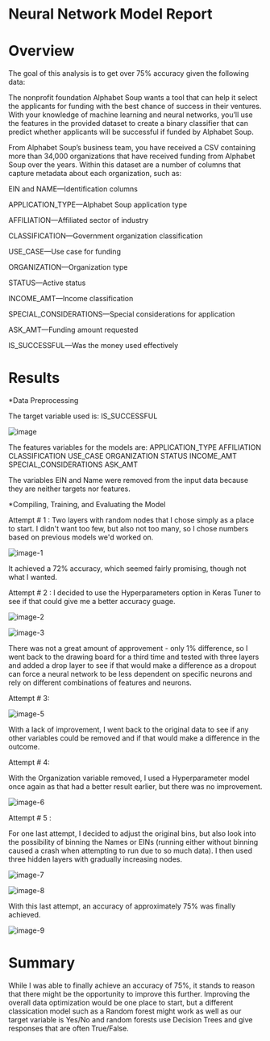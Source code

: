 # Neural Network Model Report

# Overview
The goal of this analysis is to get over 75% accuracy given the following data:

The nonprofit foundation Alphabet Soup wants a tool that can help it select the applicants for funding with the best chance of success in their ventures. With your knowledge of machine learning and neural networks, you’ll use the features in the provided dataset to create a binary classifier that can predict whether applicants will be successful if funded by Alphabet Soup.

From Alphabet Soup’s business team, you have received a CSV containing more than 34,000 organizations that have received funding from Alphabet Soup over the years. Within this dataset are a number of columns that capture metadata about each organization, such as:

EIN and NAME—Identification columns

APPLICATION_TYPE—Alphabet Soup application type

AFFILIATION—Affiliated sector of industry

CLASSIFICATION—Government organization classification

USE_CASE—Use case for funding

ORGANIZATION—Organization type

STATUS—Active status

INCOME_AMT—Income classification

SPECIAL_CONSIDERATIONS—Special considerations for application

ASK_AMT—Funding amount requested

IS_SUCCESSFUL—Was the money used effectively


# Results

*Data Preprocessing

The target variable used is: IS_SUCCESSFUL

![image](https://github.com/hmshoberg/deep-learning-challenge/assets/145800386/bc9518df-894c-47f2-bf6c-a28a3e3c868f)

The features variables for the models are:
APPLICATION_TYPE
AFFILIATION
CLASSIFICATION
USE_CASE
ORGANIZATION
STATUS
INCOME_AMT
SPECIAL_CONSIDERATIONS
ASK_AMT

The variables EIN and Name were removed from the input data because they are neither targets nor features.

*Compiling, Training, and Evaluating the Model

Attempt # 1 :  Two layers with random nodes that I chose simply as a place to start.  I didn't want too few, but also not too many, so I chose numbers based on previous models we'd worked on.

![image-1](https://github.com/hmshoberg/deep-learning-challenge/assets/145800386/ff7c38eb-9f42-47a6-aeb5-f712dc2d9a5c)

It achieved a 72% accuracy, which seemed fairly promising, though not what I wanted.

Attempt # 2 : I decided to use the Hyperparameters option in Keras Tuner to see if that could give me a better accuracy guage. 

![image-2](https://github.com/hmshoberg/deep-learning-challenge/assets/145800386/889696c1-5f4b-407e-b8ca-6c1c6aaf5119)

![image-3](https://github.com/hmshoberg/deep-learning-challenge/assets/145800386/b5b632e8-6cb7-4615-9294-05a47c419495)

There was not a great amount of approvement - only 1% difference, so I went back to the drawing board for a third time and tested with three layers and added a drop layer to see if that would make a difference as a dropout can force a neural network to be less dependent on specific neurons and rely on different combinations of features and neurons. 

Attempt # 3:

![image-5](https://github.com/hmshoberg/deep-learning-challenge/assets/145800386/5a131bed-2dc1-4ecf-a778-869ca38845b7)

With a lack of improvement, I went back to the original data to see if any other variables could be removed and if that would make a difference in the outcome. 

Attempt # 4:

With the Organization variable removed, I used a Hyperparameter model once again as that had a better result earlier, but there was no improvement.

![image-6](https://github.com/hmshoberg/deep-learning-challenge/assets/145800386/101d2c1b-36ee-434a-9d4b-20f0756a28c9)

Attempt # 5 :

For one last attempt, I decided to adjust the original bins, but also look into the possibility of binning the Names or EINs (running either without binning caused a crash when attempting to run due to so much data). I then used three hidden layers with gradually increasing nodes.

![image-7](https://github.com/hmshoberg/deep-learning-challenge/assets/145800386/5b402e8e-5d5f-482f-a8d1-6a4481d13d1e)

![image-8](https://github.com/hmshoberg/deep-learning-challenge/assets/145800386/907b35d8-c6ca-48b1-9358-21a020721f4a)

With this last attempt, an accuracy of approximately 75% was finally achieved.

![image-9](https://github.com/hmshoberg/deep-learning-challenge/assets/145800386/6ffe4b54-7e3d-47e6-963f-5ef5361dfa71)

# Summary
While I was able to finally achieve an accuracy of 75%, it stands to reason that there might be the opportunity to improve this further.  Improving the overall data optimization would be one place to start, but a different classication model such as a Random forest might work as well as our target variable is Yes/No and random forests use Decision Trees and give responses that are often True/False.
